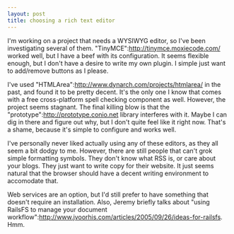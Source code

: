 ```yaml
--- 
layout: post
title: choosing a rich text editor
---
```

I'm working on a project that needs a WYSIWYG editor, so I've been investigating several of them.  "TinyMCE":http://tinymce.moxiecode.com/ worked well, but I have a beef with its configuration.  It seems flexible enough, but I don't have a desire to write my own plugin.  I simple just want to add/remove buttons as I please.

I've used "HTMLArea":http://www.dynarch.com/projects/htmlarea/ in the past, and found it to be pretty decent.  It's the only one I know that comes with a free cross-platform spell checking component as well.  However, the project seems stagnant.  The final killing blow is that the "prototype":http://prototype.conio.net library interferes with it.  Maybe I can dig in there and figure out why, but I don't quite feel like it right now.  That's a shame, because it's simple to configure and works well.

I've personally never liked actually using any of these editors, as they all seem a bit dodgy to me.  However, there are still people that can't grok simple formatting symbols.  They don't know what RSS is, or care about your blogs.  They just want to write copy for their website.  It just seems natural that the browser should have a decent writing environment to accomodate that.

Web services are an option, but I'd still prefer to have something that doesn't require an installation.  Also, Jeremy briefly talks about "using RailsFS to manage your document workflow":http://www.jvoorhis.com/articles/2005/09/26/ideas-for-railsfs. Hmm.
